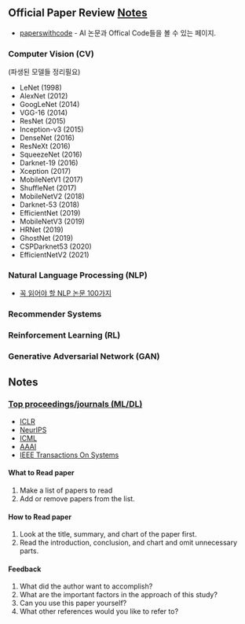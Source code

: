 ## Official Paper Review [Notes](#notes)
- [paperswithcode](https://paperswithcode.com/methods) - AI 논문과 Offical Code들을 볼 수 있는 페이지.

### Computer Vision (CV)
(파생된 모델들 정리필요)
- LeNet (1998)
- AlexNet (2012)
- GoogLeNet (2014)
- VGG-16 (2014)
- ResNet (2015)
- Inception-v3 (2015)
- DenseNet (2016)
- ResNeXt (2016)
- SqueezeNet (2016)
- Darknet-19 (2016)
- Xception (2017)
- MobileNetV1 (2017)
- ShuffleNet (2017)
- MobileNetV2 (2018)
- Darknet-53 (2018)
- EfficientNet (2019)
- MobileNetV3 (2019)
- HRNet (2019)
- GhostNet (2019)
- CSPDarknet53 (2020)
- EfficientNetV2 (2021)
### Natural Language Processing (NLP)
- [꼭 읽어야 할 NLP 논문 100가지](https://github.com/mhagiwara/100-nlp-papers)
### Recommender Systems

### Reinforcement Learning (RL)

### Generative Adversarial Network (GAN)


## Notes
### [Top proceedings/journals (ML/DL)](https://scholar.google.com.sg/citations?view_op=top_venues&hl=en&vq=eng_artificialintelligence)
- [ICLR](https://iclr.cc/) 
- [NeurIPS](https://nips.cc/)  
- [ICML](https://icml.cc/)
- [AAAI](https://www.aaai.org/)
- [IEEE Transactions On Systems](https://ieeexplore.ieee.org/xpl/RecentIssue.jsp?punumber=3477)

#### What to Read paper
1. Make a list of papers to read
2. Add or remove papers from the list.

#### How to Read paper
1. Look at the title, summary, and chart of the paper first.
2. Read the introduction, conclusion, and chart and omit unnecessary parts.

#### Feedback
1. What did the author want to accomplish?
2. What are the important factors in the approach of this study?
3. Can you use this paper yourself? 
4. What other references would you like to refer to?